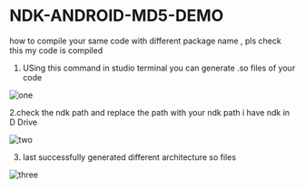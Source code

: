 # NDK-ANDROID-MD5-DEMO



how to compile your same code with different package name , pls check this my code is compiled 


1. USing this command in studio terminal you can generate .so files of your code

![one](https://user-images.githubusercontent.com/10194731/102778250-3ceadb00-43b8-11eb-9796-359da0fb25d6.png)

2.check the ndk path and replace the path with your ndk path i have ndk in D Drive

![two](https://user-images.githubusercontent.com/10194731/102778253-3eb49e80-43b8-11eb-8599-1c4ae84fb394.png)

3. last successfully generated different architecture so files

![three](https://user-images.githubusercontent.com/10194731/102778257-407e6200-43b8-11eb-84c0-29e78f9acfc3.png)
